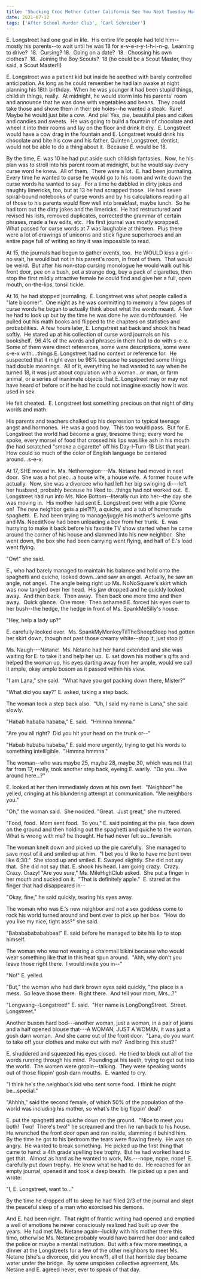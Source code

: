 ```yaml
---
title: 'Shucking Croc Mother Cutter California See You Next Tuesday Halleluiah Amen! - Part 1 Mo'
date: 2021-07-12
tags: ['After School Murder Club', 'Carl Schreiber']
---
```


E. Longstreet had one goal in life.  His entire life people had told him--mostly his parents--to wait until he was 18 for e-v-e-r-y-t-h-i-n-g.  Learning to drive?  18.  Cursing? 18.  Going on a date?  18.  Choosing his own clothes?  18.  Joining the Boy Scouts?  18 (he could be a Scout Master, they said, a Scout Master!!)

E. Longstreet was a patient kid but inside he seethed with barely controlled anticipation. As long as he could remember he had lain awake at night planning his 18th birthday.  When he was younger it had been stupid things, childish things, really.  At midnight, he would storm into his parents' room and announce that he was done with vegetables and beans.  They could take those and shove them in their pie holes--he wanted a steak.  Rare!  Maybe he would just bite a cow.  And pie! Yes, pie, beautiful pies and cakes and candies and sweets.  He was going to build a fountain of chocolate and wheel it into their rooms and lay on the floor and drink it dry.  E. Longstreet would have a cow drag in the fountain and E. Longstreet would drink his chocolate and bite his cow and his father, Quinten Longstreet, dentist, would not be able to do a thing about it.  Because E. would be 18.

By the time, E. was 10 he had put aside such childish fantasies.  Now, he his plan was to stroll into his parent room at midnight, but he would say every curse word he knew.  All of them.  There were a lot.  E. had been journaling.  Every time he wanted to curse he would go to his room and write down the curse words he wanted to say.  For a time he dabbled in dirty jokes and naughty limericks, too, but at 13 he had scrapped those.  He had seven spiral-bound notebooks of curse words and by his calculations reading all of those to his parents would flow well into breakfast, maybe lunch.  So he had torn out the dirty jokes and the limericks.  He had restructured and revised his lists, removed duplicates, corrected the grammar of certain phrases, made a few edits, etc.  His first journal was mostly scrapped.  What passed for curse words at 7 was laughable at thirteen.  Plus there were a lot of drawings of unicorns and stick figure superheroes and an entire page full of writing so tiny it was impossible to read.

At 15, the journals had begun to gather events, too.  He WOULD kiss a girl--no wait, he would but not in his parent's room, in front of them.  That would be weird.  But after his non-stop cursing monologue he would walk out his front door, pee on a bush, pet a strange dog, buy a pack of cigarettes, then stop the first mildly attractive female he could find and give her a full, open mouth, on-the-lips, tonsil tickle.

At 16, he had stopped journaling.  E. Longstreet was what people called a "late bloomer".  One night as he was committing to memory a few pages of curse words he began to actually think about what the words meant.  A few he had to look up but by the time he was done he was dumbfounded.  He pulled out his math books and flipped to the chapters on statistics and probabilities.  A few hours later, E. Longstreet sat back and shook his head softly.  He stared up at his collection of curse word journals on his bookshelf.  96.4% of the words and phrases in them had to do with s-e-x.  Some of them were direct references, some were descriptions, some were s-e-x with....things E. Longstreet had no context or reference for.  He suspected that it might even be 98% because he suspected some things had double meanings.  All of it, everything he had wanted to say when he turned 18, it was just about copulation with a woman...or man, or farm animal, or a series of inanimate objects that E. Longstreet may or may not have heard of before or if he had he could not imagine exactly how it was used in sex.

He felt cheated.  E. Longstreet lost something precious on that night of dirty words and math.

His parents and teachers chalked up his depression to typical teenage angst and hormones.  He was a good boy.  This too would pass.  But for E. Longstreet the world had become a gray, tiresome thing; every word he spoke, every morsel of food that crossed his lips was like ash in his mouth (he had scratched "smoke a cigarette" off his Day-I-Turn-18 List that year).  How could so much of the color of English language be centered around...s-e-x.

At 17, SHE moved in. Ms. Netherregion---Ms. Netane had moved in next door.  She was a hot piec...a house wife, a house wife.  A former house wife actually.  Now, she was a divorcee who had left her big swinging di---left her husband, probably because he liked to...things had not worked out.  E. Longstreet had run into Ms. Nice Bottom--literally run into her--the day she was moving in.  His mother had sent E. Longstreet over with a pie (Come on!  The new neighbor gets a pie?!?), a quiche, and a tub of homemade spaghetti.  E. had been trying to manage/juggle his mother's welcome gifts and Ms. NeeditNow had been unloading a box from her trunk.  E. was hurrying to make it back before his favorite TV show started when he came around the corner of his house and slammed into his new neighbor.  She went down, the box she had been carrying went flying, and half of E.'s load went flying.

"Ow!" she said.

E., who had barely managed to maintain his balance and hold onto the spaghetti and quiche, looked down...and saw an angel.  Actually, he saw an angle, not angel.  The angle being right up Ms. NoNoSquare's skirt which was now tangled over her head.  His jaw dropped and he quickly looked away.  And then back.  Then away.  Then back one more time and then away.  Quick glance.  One more.  Then ashamed E. forced his eyes over to her bush--the hedge, the hedge in front of Ms. SpankMeSilly's house.

"Hey, help a lady up?"

E. carefully looked over.  Ms. SpankMyMonkeyTilTheSheepSleep had gotten her skirt down, though not past those creamy white--stop it, just stop it!

Ms. Naugh---Netane!  Ms. Netane had her hand extended and she was waiting for E. to take it and help her up.  E. set down his mother's gifts and helped the woman up, his eyes darting away from her ample, would we call it ample, okay ample bosom as it passed within his view.

"I am Lana," she said.  "What have you got packing down there, Mister?"

"What did you say?" E. asked, taking a step back.

The woman took a step back also.  "Uh, I said my name is Lana," she said slowly.

"Habab hababa hababa," E. said.  "Hmmna hmmna."

"Are you all right?  Did you hit your head on the trunk or--"

"Habab hababa hababa," E. said more urgently, trying to get his words to something intelligible.  "Hmmna hmmna."

The woman--who was maybe 25, maybe 28, maybe 30, which was not that far from 17, really, took another step back, eyeing E. warily.  "Do you...live around here...?"

E. looked at her then immediately down at his own feet.  "Neighbor!" he yelled, cringing at his blundering attempt at communication. "Me neighbors you."

"Oh," the woman said.  She nodded. "Great.  Just great," she muttered.

"Food, food.  Mom sent food.  To you," E. said pointing at the pie, face down on the ground and then holding out the spaghetti and quiche to the woman. What is wrong with me? he thought. He had never felt so...feverish.

The woman knelt down and picked up the pie carefully.  She managed to save most of it and smiled up at him.  "I bet you'd like to have me bent over like 6:30."  She stood up and smiled. E. Swayed slightly. She did not say that.  She did not say that. E. shook his head. I am going crazy.  Crazy.  Crazy. Crazy! "Are you sure," Ms. MileHighClub asked.  She put a finger in her mouth and sucked on it.  "That is definitely apple."  E. stared at the finger that had disappeared in--

"Okay, fine," he said quickly, tearing his eyes away.

The woman who was E.'s new neighbor and not a sex goddess come to rock his world turned around and bent over to pick up her box.  "How do you like my nice, tight ass?" she said.

"Bababababababbaa!" E. said before he managed to bite his lip to stop himself.

The woman who was not wearing a chainmail bikini because who would wear something like that in this heat spun around.  "Ahh, why don't you leave those right there.  I would invite you in--"

"No!" E. yelled.

"But," the woman who had dark brown eyes said quickly, "the place is a mess.  So leave those there.  Right there.  And tell your mom, Mrs...?"

"Longwang--Longstreet!" E. said.  "Her name is LongDongStreet.  Street.  Longstreet."

Another buxom hard bod---another woman, just a woman, in a pair of jeans and a half opened blouse that---A WOMAN, JUST A WOMAN, it was just a gosh darn woman.  And she came out of the front door.  "Lana, do you want to take off your clothes and make out with me?  And bring this stud?"

E. shuddered and squeezed his eyes closed.  He tried to block out all of the words running through his mind.  Pounding at his teeth, trying to get out into the world.  The women were gropin--talking.  They were speaking words out of those flippin' gosh darn mouths.  E. wanted to cry.

"I think he's the neighbor's kid who sent some food.  I think he might be...special."

"Ahhhh," said the second female, of which 50% of the population of the world was including his mother, so what's the big flippin' deal?

E. put the spaghetti and quiche down on the ground.  "Nice to meet you both!  Two!  There's two!" he screamed and then he ran back to his house.  He wrenched the front door open and ran inside, slamming it behind him.  By the time he got to his bedroom the tears were flowing freely.  He was so angry.  He wanted to break something.  He picked up the first thing that came to hand: a 4th grade spelling bee trophy.  But he had worked hard to get that.  Almost as hard as he wanted to work, Ms.---nope, nope, nope!  E. carefully put down trophy.  He knew what he had to do.  He reached for an empty journal, opened it and took a deep breath.  He picked up a pen and wrote:

"I, E. Longstreet, want to..."

By the time he dropped off to sleep he had filled 2/3 of the journal and slept the peaceful sleep of a man who exorcised his demons.

And E. had been right.  That night of frantic writing had opened and emptied a well of emotions he never consciously realized had built up over the years.  He had met Ms. Netane again--luckily with his mother there this time, otherwise Ms. Netane probably would have barred her door and called the police or maybe a mental institution.  But with a few more meetings, a dinner at the Longstreets for a few of the other neighbors to meet Ms. Netane (she's a divorcee, did you know?), all of that horrible day became water under the bridge.  By some unspoken collective agreement, Ms. Netane and E. agreed never, ever to speak of that day.
